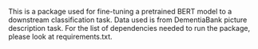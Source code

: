 This is a package used for fine-tuning a pretrained BERT model to a downstream classification task.
Data used is from DementiaBank picture description task. 
For the list of dependencies needed to run the package, please look at requirements.txt.

